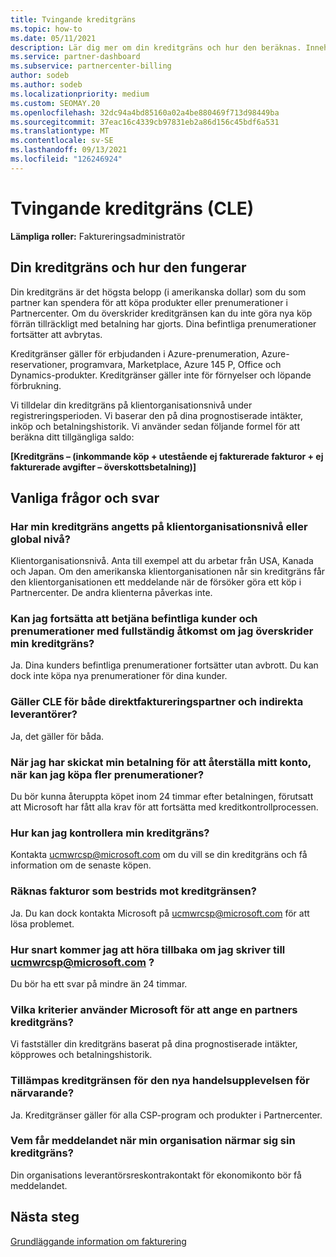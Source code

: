 ```yaml
---
title: Tvingande kreditgräns
ms.topic: how-to
ms.date: 05/11/2021
description: Lär dig mer om din kreditgräns och hur den beräknas. Innehåller vanliga frågor och svar.
ms.service: partner-dashboard
ms.subservice: partnercenter-billing
author: sodeb
ms.author: sodeb
ms.localizationpriority: medium
ms.custom: SEOMAY.20
ms.openlocfilehash: 32dc94a4bd85160a02a4be880469f713d98449ba
ms.sourcegitcommit: 37eac16c4339cb97831eb2a86d156c45bdf6a531
ms.translationtype: MT
ms.contentlocale: sv-SE
ms.lasthandoff: 09/13/2021
ms.locfileid: "126246924"
---
```

# <a name="credit-limit-enforcement-cle"></a>Tvingande kreditgräns (CLE)

**Lämpliga roller:** Faktureringsadministratör

## <a name="your-credit-limit-and-how-it-works"></a>Din kreditgräns och hur den fungerar

Din kreditgräns är det högsta belopp (i amerikanska dollar) som du som partner kan spendera för att köpa produkter eller prenumerationer i Partnercenter. Om du överskrider kreditgränsen kan du inte göra nya köp förrän tillräckligt med betalning har gjorts. Dina befintliga prenumerationer fortsätter att avbrytas.

Kreditgränser gäller för erbjudanden i Azure-prenumeration, Azure-reservationer, programvara, Marketplace, Azure 145 P, Office och Dynamics-produkter. Kreditgränser gäller inte för förnyelser och löpande förbrukning.

Vi tilldelar din kreditgräns på klientorganisationsnivå under registreringsperioden. Vi baserar den på dina prognostiserade intäkter, inköp och betalningshistorik. Vi använder sedan följande formel för att beräkna ditt tillgängliga saldo:

**[Kreditgräns – (inkommande köp + utestående ej fakturerade fakturor + ej fakturerade avgifter – överskottsbetalning)]**

## <a name="frequently-asked-questions"></a>Vanliga frågor och svar

### <a name="is-my-credit-limit-set-at-the-tenant-or-global-level"></a>Har min kreditgräns angetts på klientorganisationsnivå eller global nivå?

Klientorganisationsnivå. Anta till exempel att du arbetar från USA, Kanada och Japan. Om den amerikanska klientorganisationen når sin kreditgräns får den klientorganisationen ett meddelande när de försöker göra ett köp i Partnercenter. De andra klienterna påverkas inte. 

### <a name="if-i-exceed-my-credit-limit-can-i-continue-servicing-existing-customers-and-subscriptions-with-full-access"></a>Kan jag fortsätta att betjäna befintliga kunder och prenumerationer med fullständig åtkomst om jag överskrider min kreditgräns?

Ja. Dina kunders befintliga prenumerationer fortsätter utan avbrott. Du kan dock inte köpa nya prenumerationer för dina kunder.

### <a name="does-cle-apply-to-both-direct-bill-partners-and-indirect-providers"></a>Gäller CLE för både direktfaktureringspartner och indirekta leverantörer?

Ja, det gäller för båda.

### <a name="after-i-submit-my-payment-to-reinstate-my-account-when-can-i-purchase-more-subscriptions"></a>När jag har skickat min betalning för att återställa mitt konto, när kan jag köpa fler prenumerationer? 

Du bör kunna återuppta köpet inom 24 timmar efter betalningen, förutsatt att Microsoft har fått alla krav för att fortsätta med kreditkontrollprocessen.

### <a name="how-can-i-check-my-credit-limit"></a>Hur kan jag kontrollera min kreditgräns?

Kontakta [ucmwrcsp@microsoft.com](mailto:ucmwrcsp@microsoft.com) om du vill se din kreditgräns och få information om de senaste köpen.

### <a name="do-invoices-that-are-in-dispute-count-against-the-credit-limit"></a>Räknas fakturor som bestrids mot kreditgränsen?

Ja. Du kan dock kontakta Microsoft på [ucmwrcsp@microsoft.com](mailto:ucmwrcsp@microsoft.com) för att lösa problemet.

### <a name="how-soon-will-i-hear-back-if-i-write-to-ucmwrcspmicrosoftcom"></a>Hur snart kommer jag att höra tillbaka om jag skriver till ucmwrcsp@microsoft.com ?

Du bör ha ett svar på mindre än 24 timmar. 

### <a name="what-criteria-does-microsoft-use-for-setting-a-partners-credit-limit"></a>Vilka kriterier använder Microsoft för att ange en partners kreditgräns?

Vi fastställer din kreditgräns baserat på dina prognostiserade intäkter, köpprowes och betalningshistorik.

### <a name="is-the-credit-limit-currently-enforced-on-the-new-commerce-experience"></a>Tillämpas kreditgränsen för den nya handelsupplevelsen för närvarande?

Ja. Kreditgränser gäller för alla CSP-program och produkter i Partnercenter.

### <a name="who-will-receive-the-notification-when-my-organization-is-nearing-its-credit-limit"></a>Vem får meddelandet när min organisation närmar sig sin kreditgräns?

Din organisations leverantörsreskontrakontakt för ekonomikonto bör få meddelandet.

## <a name="next-steps"></a>Nästa steg

[Grundläggande information om fakturering](./billing-basics.md)
